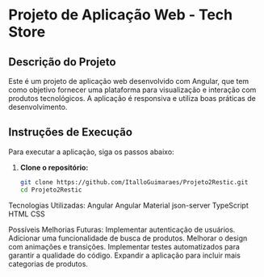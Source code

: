 # Projeto de Aplicação Web - Tech Store

## Descrição do Projeto
Este é um projeto de aplicação web desenvolvido com Angular, que tem como objetivo fornecer uma plataforma para visualização e interação com produtos tecnológicos. A aplicação é responsiva e utiliza boas práticas de desenvolvimento.

## Instruções de Execução

Para executar a aplicação, siga os passos abaixo:

1. **Clone o repositório:**
   ```bash
   git clone https://github.com/ItalloGuimaraes/Projeto2Restic.git
   cd Projeto2Restic
Tecnologias Utilizadas:
Angular
Angular Material
json-server
TypeScript
HTML
CSS

Possíveis Melhorias Futuras:
Implementar autenticação de usuários.
Adicionar uma funcionalidade de busca de produtos.
Melhorar o design com animações e transições.
Implementar testes automatizados para garantir a qualidade do código.
Expandir a aplicação para incluir mais categorias de produtos.
